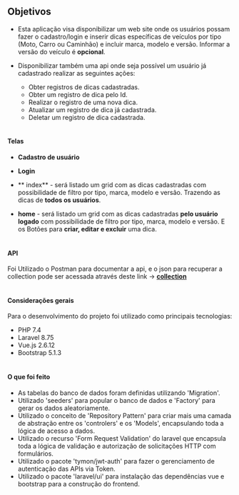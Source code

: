 ## Objetivos

- Esta aplicação visa disponibilizar um web site onde os usuários possam fazer o cadastro/login e inserir dicas específicas de veículos por tipo (Moto, Carro ou Caminhão) e incluir marca, modelo e versão. Informar a versão do veículo é **opcional**.

- Disponibilizar também uma api onde seja possível um usuário já cadastrado realizar as seguintes ações:
	- Obter registros de dicas cadastradas.
	- Obter um registro de dica pelo Id.
	- Realizar o registro de uma nova dica.
	- Atualizar um registro de dica já cadastrada.
	- Deletar um registro de dica cadastrada.
<br/><br/>

#### Telas

- **Cadastro de usuário**
- **Login**

- ** index** - será listado um grid com as dicas cadastradas com possibilidade de filtro por tipo, marca, modelo e versão. Trazendo as dicas de **todos os usuários**.
- **home** - será listado um grid com as dicas cadastradas **pelo usuário logado** com possibilidade de filtro por tipo, marca, modelo e versão.  E os Botões para **criar, editar e excluir** uma dica.
<br/><br/>

#### API

Foi Utilizado o Postman para documentar a api, e o json para recuperar a collection pode ser acessada através deste link -> **[collection](https://www.getpostman.com/collections/f12b34a5b5a5fd79aa09")**
<br/><br/>

#### Considerações gerais

Para o desenvolvimento do projeto foi utilizado como principais tecnologias:
- PHP 7.4
- Laravel 8.75
- Vue.js 2.6.12
- Bootstrap 5.1.3
<br/><br/>

#### O que foi feito

- As tabelas do banco de dados foram definidas utilizando 'Migration'.
- Utilizado 'seeders' para popular o banco de dados e 'Factory' para gerar os dados aleatoriamente.
- Utilizado o conceito de 'Repository Pattern' para criar mais uma camada de abstração entre os 'controlers' e os 'Models', encapsulando toda a lógica de acesso a dados.
- Utilizado o recurso 'Form Request Validation' do laravel que encapsula toda a lógica de validação e autorização de solicitações HTTP com formulários.
- Utilizado o pacote 'tymon/jwt-auth' para fazer o gerenciamento de autenticação das APIs via Token.
- Utilizado o pacote 'laravel/ui' para instalação das dependências vue e bootstrap para a construção do frontend.